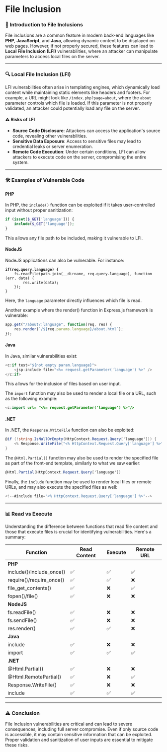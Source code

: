 # File Inclusion

### 📁 Introduction to File Inclusions

File inclusions are a common feature in modern back-end languages like **PHP**, **JavaScript**, and **Java**, allowing dynamic content to be displayed on web pages. However, if not properly secured, these features can lead to **Local File Inclusion (LFI)** vulnerabilities, where an attacker can manipulate parameters to access local files on the server.

***

### 🔍 Local File Inclusion (LFI)

LFI vulnerabilities often arise in templating engines, which dynamically load content while maintaining static elements like headers and footers. For example, a URL might look like `/index.php?page=about`, where the `about` parameter controls which file is loaded. If this parameter is not properly validated, an attacker could potentially load any file on the server.

#### ⚠️ Risks of LFI

* **Source Code Disclosure**: Attackers can access the application's source code, revealing other vulnerabilities.
* **Sensitive Data Exposure**: Access to sensitive files may lead to credential leaks or server enumeration.
* **Remote Code Execution**: Under certain conditions, LFI can allow attackers to execute code on the server, compromising the entire system.

***

### 🛠️ Examples of Vulnerable Code

#### PHP

In PHP, the `include()` function can be exploited if it takes user-controlled input without proper sanitization:

```php
if (isset($_GET['language'])) {
    include($_GET['language']);
}
```

This allows any file path to be included, making it vulnerable to LFI.

#### NodeJS

NodeJS applications can also be vulnerable. For instance:

<pre class="language-javascript"><code class="lang-javascript"><strong>if(req.query.language) {
</strong>    fs.readFile(path.join(__dirname, req.query.language), function (err, data) {
        res.write(data);
    });
}
</code></pre>

Here, the `language` parameter directly influences which file is read.

Another example where the render() function in Express.js framework is vulnerable:

```javascript
app.get("/about/:language", function(req, res) {
    res.render(`/${req.params.language}/about.html`);
});
```

#### Java

In Java, similar vulnerabilities exist:

```java
<c:if test="${not empty param.language}">
    <jsp:include file="<%= request.getParameter('language') %>" />
</c:if>
```

This allows for the inclusion of files based on user input.

The `import` function may also be used to render a local file or a URL, such as the following example:

```java
<c:import url= "<%= request.getParameter('language') %>"/>
```

#### .NET

In .NET, the `Response.WriteFile` function can also be exploited:

```csharp
@if (!string.IsNullOrEmpty(HttpContext.Request.Query['language'])) {
    <% Response.WriteFile("<% HttpContext.Request.Query['language'] %>"); %> 
}
```

The `@Html.Partial()` function may also be used to render the specified file as part of the front-end template, similarly to what we saw earlier:

```cs
@Html.Partial(HttpContext.Request.Query['language'])
```

Finally, the `include` function may be used to render local files or remote URLs, and may also execute the specified files as well:

```cs
<!--#include file="<% HttpContext.Request.Query['language'] %>"-->
```



***

### 📊 Read vs Execute

Understanding the difference between functions that read file content and those that execute files is crucial for identifying vulnerabilities. Here's a summary:

| Function                  | Read Content | Execute | Remote URL |
| ------------------------- | ------------ | ------- | ---------- |
| **PHP**                   |              |         |            |
| include()/include\_once() | ✅            | ✅       | ✅          |
| require()/require\_once() | ✅            | ✅       | ❌          |
| file\_get\_contents()     | ✅            | ❌       | ✅          |
| fopen()/file()            | ✅            | ❌       | ❌          |
| **NodeJS**                |              |         |            |
| fs.readFile()             | ✅            | ❌       | ❌          |
| fs.sendFile()             | ✅            | ❌       | ❌          |
| res.render()              | ✅            | ✅       | ❌          |
| **Java**                  |              |         |            |
| include                   | ✅            | ❌       | ❌          |
| import                    | ✅            | ✅       | ✅          |
| **.NET**                  |              |         |            |
| @Html.Partial()           | ✅            | ❌       | ❌          |
| @Html.RemotePartial()     | ✅            | ❌       | ✅          |
| Response.WriteFile()      | ✅            | ❌       | ❌          |
| include                   | ✅            | ✅       | ✅          |

***

### ⚠️ Conclusion

File Inclusion vulnerabilities are critical and can lead to severe consequences, including full server compromise. Even if only source code is accessible, it may contain sensitive information that can be exploited. Proper validation and sanitization of user inputs are essential to mitigate these risks.
